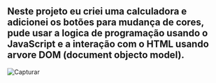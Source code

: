 <h2> Neste projeto eu criei uma calculadora e adicionei os botões para mudança de cores, 
pude usar a logica de programação usando o JavaScript e a interação com o HTML usando arvore DOM (document objecto model).</h2>

![Capturar](https://user-images.githubusercontent.com/99054359/165147083-f1099756-1297-4999-a0a5-3c6eb2498ee6.PNG)

